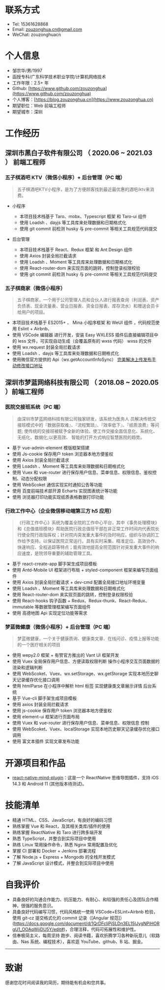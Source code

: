 # 联系方式

- Tel: 15361628868
- Email: [zouzonghua.cn@gmail.com](mailto:zouzonghua.cn@gmail.com)
- WeChat: zouzonghuacn

# 个人信息

- 邹宗华/男/1997
- 函授专科/广东科学技术职业学院/计算机网络技术
- 工作年限：2.5+ 年
- Github: [https://www.github.com/zouzonghua](https://www.github.com/zouzonghua)
- 个人博客：[https://blog.zouzonghua.cn](https://www.zouzonghua.cn)
- 期望职位：Web 前端工程师
- 期望城市：深圳

# 工作经历

## 深圳市黑白子软件有限公司 （ 2020.06 ~ 2021.03 ） 前端工程师

### 五子棋酒吧 KTV（微信小程序）+ 后台管理（PC 端）
> 五子棋酒吧KTV小程序，是为了方便顾客找到最近最优惠的酒吧/ktv来消费。

- 小程序
    + 本项目技术栈基于 Taro、mobx、Typescript 框架 和 Taro-ui 组件
    + 使用 Loadsh 、dayjs 等工具库来处理数据和日期格式化
    + 使用 git commit 前检测 husky 与 pre-commit 等相关工具规范代码提交

- 后台管理
    +  本项目技术栈基于 React、Redux 框架 和 Ant Design 组件
    + 使用 Axios 封装全局拦截请求
    + 使用 Loadsh 、Moment 等工具库来处理数据和日期格式化
    + 使用 React-router-dom 来实现页面的跳转，控制登录权限校验
    + 使用 git commit 前检测 husky 与 pre-commit 等相关工具规范代码提交


### 五子棋商家（微信小程序）

> 五子棋商家，一个用于公司管理人员和合伙人进行报表查询（利润表、资产负债表、现金流量表、营业日报表、资金日报表、库存流水）和赠送会员卡给用户的项目。

- 本项目技术栈基于 ES2015+ 、 Mina 小程序框架 和 WeUI 组件 ，代码规范使用 Eslint + Airbnb、
- 使用 VSCode 编辑器 进行开发，安装 Easy WXLESS 插件后直接编辑项目中的 less 文件，可实现自动生成（会覆盖原有的 wxss 代码） wxss 的文件
- 使用 wx.request 封装全局拦截请求
- 使用 Loadsh 、dayjs 等工具库来处理数据和日期格式化
- 使用微信官方提供的 Api（wx.getAccountInfoSync） [完美解决上传发布手动修改接口地址](https://developers.weixin.qq.com/community/develop/article/doc/000aaecd1989c8fa070be68f651813)

## 深圳市梦蓝网络科技有限公司 （ 2018.08 ~ 2020.05 ）前端工程师

### 医院交接班系统（PC 端）

> 由深圳市梦蓝网络科技有限公司独家研发，该系统为医务人 员解决传统交接班模式中的『数据获取难』、『流程繁琐』、『效率低下』、『纸质浪费』等问题; 使传统的交接班被赋予全新的体验，使工作交接全面信息化、系统化、无纸化、数据化;以更高效、 智能的打开方式响应智慧医院的趋势。

- 基于 vue-admin-element 模版框架搭建
- 使用 Js-cookie 保存用户 token 浏览器本地方便鉴权
- 使用 Axios 封装全局拦截请求
- 使用 Loadsh 、Moment 等工具库来处理数据和日期格式化
- 使用 Vuex 和 vue-router 进行保存用户信息、菜单信息、权限信息、鉴权控制、动态分配权限
- 使用 WebScoket 通信实现实时通知公告等功能
- 使用 百度前端技术部开源 Echarts 实现图表统计等功能
- 使用 浏览器打印功能实现纸质表格数据打印功能

### 行政工作中心（企业微信移动端第三方 h5 应用）

> 《行政工作中心》系统为覆盖全院的工作中心平台，其中《事务处理模块》和《总值值班模块》帮助医院行政总值班干部在非正常工作时间内代表院长行使全院行政指挥权；针对院内突发重大事件的及时响应，组织与协调的工作给予支持，以保证医院正常运行。具有实时采集、精准定位、高效协作、快速响应、全程追踪等特点；能有效地提高全院范围针对突发重大事件的响应速度，是院领导重要的辅助管理工具。

- 基于 react-create-app 脚手架生成项目模板
- 使用 Antd-Mobile UI 框架进行布局 + styled-component 框架来编写页面组件
- 使用 Axios 封装全局拦截请求 + dev-cmd 配置全局接口地址环境变量
- 使用 Loadsh 、Moment 等工具库来处理数据和日期格式化
- 使用 React-router-dom 来实现页面的跳转，控制登录权限校验
- 使用 React-hooks 钩子函数 + Redux、Redux-thunk、React-Redux、immutable 等数据管理框架编写页面组件
- 使用 高德地图 Api 实现定位功能等需求

### 梦蓝微健康（微信小程序）+ 后台管理（PC 端）

> 梦蓝微健康，一个关于健康质询、健康类文章、在线问诊、疫情上报等功能的一个医疗相关的项目

- 使用 wepy2.0 框架 + 有赞官方推出的 Vant UI 框架开发
- 使用 Vuex 全局保存用户信息、方便读取权限判断 操作小程序交互页面数据的渲染和逻辑判断
- 使用 WebScoket、Vuex、wx.setStorage、wx.getStorage 实现本地历史聊天记录缓存优化接口调用
- 使用 htmlParse 在小程序中解析 html 标签 实现健康类文章展示详情
  后台系统
- 基于 Vue-cli 脚手架生成项目模板
- 使用 axios 封装全局拦截请求
- 使用 js-cookie 保存用户 token 浏览器本地方便鉴权
- 使用 element-ui 框架进行页面布局
- 使用 Vuex 和 vue-router 进行保存用户信息、菜单信息、权限信息 控制
- 使用 WebScoket、Vuex、localStorage 实现本地历史聊天记录缓存优化接口调用
- 使用 富文本插件 实现文章发布功能

# 开源项目和作品

- [react-native-mind-plugin](https://www.npmjs.com/package/react-native-mind-plugin)：这是一个 ReactNative 思维导图插件，支持 iOS 14.3 和 Android 11 (其他版本待测试)。

# 技能清单

- 精通 HTML、CSS、JavaScript，有良好的编码习惯
- 熟练掌握 Vue 和 React，及其相关类库/插件的使用
- 熟练掌握 ReactNative 和 Taro 进行跨多端开发
- 熟悉 TypeScript，并整合到实际项目中使用
- 熟练 Linux 常用操作命令，熟悉 Nginx 常用配置及优化
- 掌握 CI 部署和 Docker + Jenkins 部署流程
- 了解 Node.js + Express + Mongodb 的全栈开发模式
- 了解 JavaScript 设计模式，并整合到实际项目中使用

# 自我评价
- 具备良好的沟通合作能力、抗压能力、有耐心、和较强的责任心及团队合作精神，很强的服务意识。
- 具备良好代码编写习惯，代码风格统一使用 VSCode+ESLint+Airbnb 检验，使用 git-cz 提交格式化的 commit 记录（[Angular 规范]）(https://docs.google.com/document/d/1QrDFcIiPjSLDn3EL15IJygNPiHORgU1_OOAqWjiDU5Y/edit#)，合理注释，代码可拓展性和维护性。
- 信奉极简主义，每周坚持 跑步、阅读书籍，喜欢折腾学习各种新玩意儿（软路由、Nas 系统、编程技术），喜欢逛 YouTube、github、B 站、掘金。

---

# 致谢

感谢您花时间阅读我的简历，期待能有机会和您共事。
